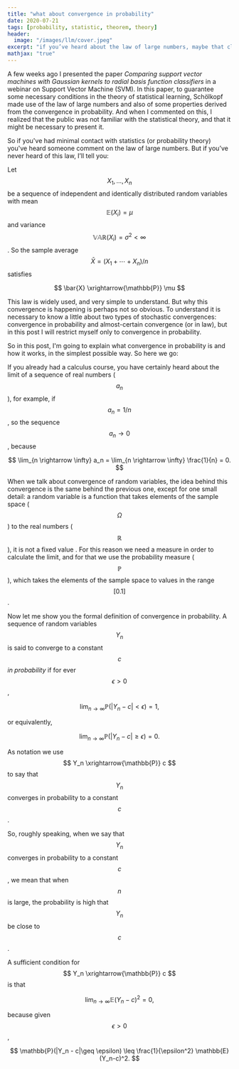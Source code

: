 ```yaml
---
title: "what about convergence in probability"
date: 2020-07-21
tags: [probability, statistic, theorem, theory]
header:
  image: "/images/llm/cover.jpeg"
excerpt: "if you’ve heard about the law of large numbers, maybe that clarifies a lot of questions"
mathjax: "true"
---
```


A few weeks ago I presented the paper _Comparing support vector machines with Gaussian kernels to radial basis function classifiers_ in a webinar on Support Vector Machine (SVM). In this paper, to guarantee some necessary conditions in the theory of statistical learning, Schölkopf made use of the law of large numbers and also of some properties derived from the convergence in probability. And when I commented on this, I realized that the public was not familiar with the statistical theory, and that it might be necessary to present it.

So if you've had minimal contact with statistics (or probability theory) you've heard someone comment on the law of large numbers. But if you’ve never heard of this law, I’ll tell you:

Let $$X_1, \dots, X_n$$ be a sequence of independent and identically distributed random variables with mean $$ \mathbb{E}(X_i) = \mu $$ and variance $$\mathbb{VAR}(X_i) = \sigma^2 < \infty$$. So the sample average $$ \bar{X} = (X_1 + \cdots + X_n)/n $$ satisfies

$$
\bar{X} \xrightarrow{\mathbb{P}} \mu
$$

This law is widely used, and very simple to understand. But why this convergence is happening is perhaps not so obvious. To understand it is necessary to know a little about two types of stochastic convergences: convergence in probability and almost-certain convergence (or in law), but in this post I will restrict myself only to convergence in probability.

So in this post, I'm going to explain what convergence in probability is and how it works, in the simplest possible way. So here we go:

If you already had a calculus course, you have certainly heard about the limit of a sequence of real numbers ($$ a_n $$), for example, if $$a_n = 1/n $$, so the sequence $$ a_n \rightarrow 0$$, because

$$
\lim_{n \rightarrow \infty} a_n = \lim_{n \rightarrow \infty} \frac{1}{n} = 0.
$$

When we talk about convergence of random variables, the idea behind this convergence is the same behind the previous one, except for one small detail: a random variable is a function that takes elements of the sample space ($$\Omega$$) to the real numbers ($$\mathbb{R}$$), it is not a fixed value . For this reason we need a measure in order to calculate the limit, and for that we use the probability measure ($$\mathbb{P}$$), which takes the elements of the sample space to values in the range $$[0.1]$$.

Now let me show you the formal definition of convergence in probability. A sequence of random variables $$Y_n$$ is said to converge to a constant $$c$$ _in probability_ if for ever $$ \epsilon >0 $$,

$$
\lim_{n \rightarrow \infty} \mathbb{P}(|Y_n - c|<\epsilon) = 1,
$$

or equivalently,

$$
\lim_{n \rightarrow \infty} \mathbb{P}(|Y_n - c|\geq \epsilon) = 0.
$$

As notation we use $$ Y_n \xrightarrow{\mathbb{P}} c $$ to say that $$ Y_n $$ converges in probability to a constant $$ c $$.

So, roughly speaking, when we say that $$ Y_n $$ converges in probability to a constant $$ c $$, we mean that when $$n$$ is large, the probability is high that $$Y_n$$ be close to $$c$$.

A sufficient condition for $$ Y_n \xrightarrow{\mathbb{P}} c $$ is that

$$
\lim_{n \rightarrow \infty} \mathbb{E}(Y_n-c)^2 = 0,
$$

because given $$ \epsilon > 0 $$, 

$$
\mathbb{P}(|Y_n - c|\geq \epsilon) \leq \frac{1}{\epsilon^2} \mathbb{E}(Y_n-c)^2.
$$
